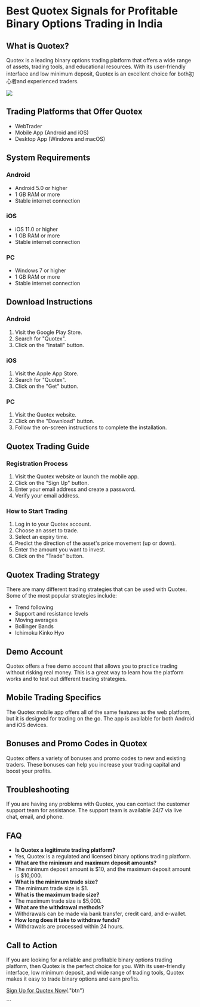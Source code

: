 # Best Quotex Signals for Profitable Binary Options Trading in India

## What is Quotex?

Quotex is a leading binary options trading platform that offers a wide
range of assets, trading tools, and educational resources. With its
user-friendly interface and low minimum deposit, Quotex is an excellent
choice for both初心者and experienced traders.

[![](https://static.quotex.io/files/4_en/300_250.jpg)](https://traff.sbs/brokerqxlid)

## Trading Platforms that Offer Quotex

-   WebTrader
-   Mobile App (Android and iOS)
-   Desktop App (Windows and macOS)

## System Requirements

### Android

-   Android 5.0 or higher
-   1 GB RAM or more
-   Stable internet connection

### iOS

-   iOS 11.0 or higher
-   1 GB RAM or more
-   Stable internet connection

### PC

-   Windows 7 or higher
-   1 GB RAM or more
-   Stable internet connection

## Download Instructions

### Android

1.  Visit the Google Play Store.
2.  Search for "Quotex".
3.  Click on the "Install" button.

### iOS

1.  Visit the Apple App Store.
2.  Search for "Quotex".
3.  Click on the "Get" button.

### PC

1.  Visit the Quotex website.
2.  Click on the "Download" button.
3.  Follow the on-screen instructions to complete the installation.

## Quotex Trading Guide

### Registration Process

1.  Visit the Quotex website or launch the mobile app.
2.  Click on the "Sign Up" button.
3.  Enter your email address and create a password.
4.  Verify your email address.

### How to Start Trading

1.  Log in to your Quotex account.
2.  Choose an asset to trade.
3.  Select an expiry time.
4.  Predict the direction of the asset\'s price movement (up or down).
5.  Enter the amount you want to invest.
6.  Click on the "Trade" button.

## Quotex Trading Strategy

There are many different trading strategies that can be used with
Quotex. Some of the most popular strategies include:

-   Trend following
-   Support and resistance levels
-   Moving averages
-   Bollinger Bands
-   Ichimoku Kinko Hyo

## Demo Account

Quotex offers a free demo account that allows you to practice trading
without risking real money. This is a great way to learn how the
platform works and to test out different trading strategies.

## Mobile Trading Specifics

The Quotex mobile app offers all of the same features as the web
platform, but it is designed for trading on the go. The app is available
for both Android and iOS devices.

## Bonuses and Promo Codes in Quotex

Quotex offers a variety of bonuses and promo codes to new and existing
traders. These bonuses can help you increase your trading capital and
boost your profits.

## Troubleshooting

If you are having any problems with Quotex, you can contact the customer
support team for assistance. The support team is available 24/7 via live
chat, email, and phone.

## FAQ

-   **Is Quotex a legitimate trading platform?**
-   Yes, Quotex is a regulated and licensed binary options trading
    platform.
-   **What are the minimum and maximum deposit amounts?**
-   The minimum deposit amount is \$10, and the maximum deposit amount
    is \$10,000.
-   **What is the minimum trade size?**
-   The minimum trade size is \$1.
-   **What is the maximum trade size?**
-   The maximum trade size is \$5,000.
-   **What are the withdrawal methods?**
-   Withdrawals can be made via bank transfer, credit card, and
    e-wallet.
-   **How long does it take to withdraw funds?**
-   Withdrawals are processed within 24 hours.

## Call to Action

If you are looking for a reliable and profitable binary options trading
platform, then Quotex is the perfect choice for you. With its
user-friendly interface, low minimum deposit, and wide range of trading
tools, Quotex makes it easy to trade binary options and earn profits.

[Sign Up for Quotex
Now](\%22https://traff.sbs/brokerqxsignup\%22){."btn"}

\`\`\`

